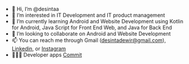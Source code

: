 - 👋 Hi, I’m @desintaa
- 👀 I’m interested in IT Development and IT product management
- 🌱 I’m currently learning Android and Website Development using Kotlin for Android, Java Script for Front End Web, and Java for Back End
- 💞️ I’m looking to collaborate on Android and Website Development
- 📫 You can reach me through
      Gmail (desintadewir@gmail.com),
      <a href="https://www.linkedin.com/in/desintadewir/">Linkedin</a>, or
      <a href="https://www.instagram.com/desinta.dr">Instagram</a>
- 👩🏻‍💼 Developer apps <a href="https://play.google.com/store/apps/details?id=com.commit.app" target="_blank">Commit</a>
